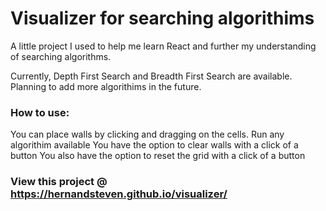 # Visualizer for searching algorithims
A little project I used to help me learn React and further my understanding of searching algorithms.

Currently, Depth First Search and Breadth First Search are available. Planning to add more algorithims in the future.

### How to use: 
You can place walls by clicking and dragging on the cells.
Run any algorithim available
You have the option to clear walls with a click of a button
You also have the option to reset the grid with a click of a button

### View this project @  https://hernandsteven.github.io/visualizer/


